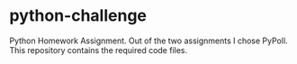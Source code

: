 # python-challenge
Python Homework Assignment. 
Out of the two assignments I chose PyPoll. This repository contains the required code files.
